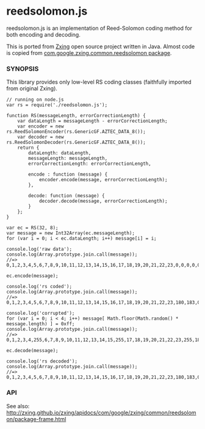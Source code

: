 reedsolomon.js
==============

reedsolomon.js is an implementation of Reed-Solomon coding method for both encoding and decoding.

This is ported from [Zxing][1] open source project written in Java. Almost code is copied from [com.google.zxing.common.reedsolomon package][2].

[1]: https://github.com/zxing/zxing
[2]: https://github.com/zxing/zxing/tree/master/core/src/main/java/com/google/zxing/common/reedsolomon

### SYNOPSIS

This library provides only low-level RS coding classes (faithfully imported from original Zxing).

	// running on node.js
	var rs = require('./reedsolomon.js');

	function RS(messageLength, errorCorrectionLength) {
		var dataLength = messageLength - errorCorrectionLength;
		var encoder = new rs.ReedSolomonEncoder(rs.GenericGF.AZTEC_DATA_8());
		var decoder = new rs.ReedSolomonDecoder(rs.GenericGF.AZTEC_DATA_8());
		return {
			dataLength: dataLength,
			messageLength: messageLength,
			errorCorrectionLength: errorCorrectionLength,

			encode : function (message) {
				encoder.encode(message, errorCorrectionLength);
			},

			decode: function (message) {
				decoder.decode(message, errorCorrectionLength);
			}
		};
	}

	var ec = RS(32, 8);
	var message = new Int32Array(ec.messageLength);
	for (var i = 0; i < ec.dataLength; i++) message[i] = i;

	console.log('raw data');
	console.log(Array.prototype.join.call(message));
	//=> 0,1,2,3,4,5,6,7,8,9,10,11,12,13,14,15,16,17,18,19,20,21,22,23,0,0,0,0,0,0,0,0

	ec.encode(message);

	console.log('rs coded');
	console.log(Array.prototype.join.call(message));
	//=> 0,1,2,3,4,5,6,7,8,9,10,11,12,13,14,15,16,17,18,19,20,21,22,23,180,183,0,112,111,203,47,126

	console.log('corrupted');
	for (var i = 0; i < 4; i++) message[ Math.floor(Math.random() * message.length) ] = 0xff;
	console.log(Array.prototype.join.call(message));
	//=> 0,1,2,3,4,255,6,7,8,9,10,11,12,13,14,15,255,17,18,19,20,21,22,23,255,183,255,112,111,203,47,126

	ec.decode(message);

	console.log('rs decoded');
	console.log(Array.prototype.join.call(message));
	//=> 0,1,2,3,4,5,6,7,8,9,10,11,12,13,14,15,16,17,18,19,20,21,22,23,180,183,0,112,111,203,47,126

### API

See also: http://zxing.github.io/zxing/apidocs/com/google/zxing/common/reedsolomon/package-frame.html

